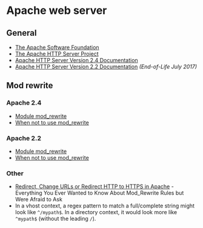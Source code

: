 # Apache web server

## General

- [The Apache Software Foundation](https://www.apache.org/)
- [The Apache HTTP Server Project](http://httpd.apache.org/)
- [Apache HTTP Server Version 2.4 Documentation](http://httpd.apache.org/docs/2.4/)
- [Apache HTTP Server Version 2.2 Documentation](http://httpd.apache.org/docs/2.2/) *(End-of-Life July 2017)*


## Mod rewrite

### Apache 2.4

- [Module mod_rewrite](https://httpd.apache.org/docs/2.4/mod/mod_rewrite.html)
- [When not to use mod_rewrite](https://httpd.apache.org/docs/2.4/rewrite/avoid.html)

### Apache 2.2

- [Module mod_rewrite](https://httpd.apache.org/docs/2.2/mod/mod_rewrite.html)
- [When not to use mod_rewrite](https://httpd.apache.org/docs/2.2/rewrite/avoid.html)

### Other

- [Redirect, Change URLs or Redirect HTTP to HTTPS in Apache](https://serverfault.com/questions/214512/redirect-change-urls-or-redirect-http-to-https-in-apache-everything-you-ever) - Everything You Ever Wanted to Know About Mod_Rewrite Rules but Were Afraid to Ask
- In a vhost context, a regex pattern to match a full/complete string might
  look like `^/mypath$`. In a directory context, it would look more like
  `^mypath$` (without the leading `/`).

